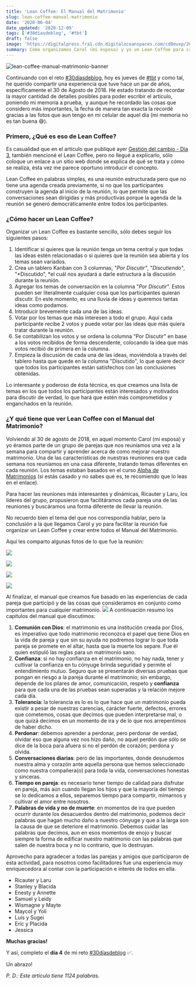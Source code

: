 ```yaml
---
title: 'Lean Coffee: El Manual del Matrimonio'
slug: lean-coffee-manual-matrimonio
date: '2020-06-04'
date_updated: '2020-12-09'
tags: ['#30díasdeblog', '#tbt']
draft: false
image: 'https://digitalpress.fra1.cdn.digitaloceanspaces.com/cd0euxp/2020/06/IMG_20180830_072857.jpg'
summary: Cómo organizamos Carol (mi esposa) y yo un Lean Coffee para crear el Manual del Matrimonio.
---
```


![lean-coffee-manual-matrimonio-banner](https://digitalpress.fra1.cdn.digitaloceanspaces.com/cd0euxp/2020/06/IMG_20180830_072857.jpg)

Continuando con el reto [#30díasdeblog](/tag/30d%C3%ADasdeblog/), hoy es jueves de [#tbt](/tag/tbt/) y como tal, he querido compartir una experiencia que tuve hace un par de años, específicamente el 30 de Agosto de 2018. He estado tratando de recordar la mayor cantidad de detalles posibles para poder escribir el artículo, poniendo mi memoria a prueba,  y aunque he recordado las cosas que considero más importantes, la fecha de manera tan exacta la recordé gracias a las fotos que aun tengo en mi celular de aquel día (mi memoria no es tan buena 😅).

### Primero, ¿Qué es eso de Lean Coffee?

Es casualidad que en el artículo que publiqué ayer [Gestión del cambio - Día 3](/gestion-del-cambio/), también mencioné el Lean Coffee, pero no llegué a explicarlo, sólo coloque un enlace a un sitio web donde se explica de qué se trata y cómo se realiza, ésta vez me parece oportuno introducir el concepto.

Lean Coffee en palabras simples, es una reunión estructurada pero que no tiene una agenda creada previamente, si no que los participantes construyen la agenda al inicio de la reunión, lo que permite que las conversaciones sean dirigidas y más productivas porque la agenda de la reunión se generó democráticamente entre todos los participantes.

### ¿Cómo hacer un Lean Coffee?

Organizar un Lean Coffee es bastante sencillo, sólo debes seguir los siguientes pasos:

1. Identificar si quieres que la reunión tenga un tema central y que todas las ideas estén relacionadas o si quieres que la reunión sea abierta y los temas sean variados.
2. Crea un tablero Kanban con 3 columnas, "_Por Discutir"_, "_Discutiendo"_, "*Discutido", *el cuál nos ayudará a darle estructura a la discusión durante la reunión.
3. Agregar los temas de conversación en la columna "_Por Discutir_". Estos pueden ser literalmente cualquier cosa que los participantes quieran discutir. En este momento, es una lluvia de ideas y queremos tantas ideas como podamos.
4. Introducir brevemente cada una de las ideas.
5. Votar por los temas que más interesen a todo el grupo. Aquí cada participante recibe 2 votos y puede votar por las ideas que más quiera tratar durante la reunión.
6. Se contabilizan los votos y se ordena la columna "Por Discutir" en base a los votos recibidos de forma descendente, colocando la idea que más votos recibió de primera en la columna.
7. Empieza la discusión de cada una de las ideas, moviéndola a través del tablero hasta que quede en la columna "Discutido", lo que quiere decir que todos los participantes están satisfechos con las conclusiones obtenidas.

Lo interesante y poderoso de ésta técnica, es que creamos una lista de temas en los que todos los participantes están interesados y motivados para discutir de verdad, lo que hará que estén más comprometidos y enganchados en la reunión.

### ¿Y qué tiene que ver Lean Coffee con el Manual del Matrimonio?

Volviendo al 30 de agosto de 2018, en aquel momento Carol (mi esposa) y yo éramos parte de un grupo de parejas que nos reuníamos una vez a la semana para compartir y aprender acerca de como mejorar nuestro matrimonio. Una de las características de nuestras reuniones era que cada semana nos reuníamos en una casa diferente, tratando temas diferentes en cada reunión. Los temas estaban basados en el curso [Alpha de Matrimonios](https://latam.alpha.org/curso-para-matrimonios-acerca) (si estás casado y no sabes qué es, te recomiendo que lo leas en el enlace).

Para hacer las reuniones más interesantes y dinámicas, Ricauter y Laru, los líderes del grupo, propusieron que facilitáramos cada pareja una de las reuniones y buscáramos una forma diferente de llevar la reunión.

No recuerdo bien el tema del que nos correspondía hablar, pero la conclusión a la que llegamos Carol y yo para facilitar la reunión fue organizar un Lean Coffee y crear entre todos el Manual del Matrimonio.

Aquí les comparto algunas fotos de lo que fue la reunión:

![](https://digitalpress.fra1.cdn.digitaloceanspaces.com/cd0euxp/2020/06/IMG_20180829_211933.jpg)

![](https://digitalpress.fra1.cdn.digitaloceanspaces.com/cd0euxp/2020/06/IMG_20180829_212300.jpg)

![](https://digitalpress.fra1.cdn.digitaloceanspaces.com/cd0euxp/2020/06/IMG_20180829_212653.jpg)

![](https://digitalpress.fra1.cdn.digitaloceanspaces.com/cd0euxp/2020/06/IMG_20180829_205503.jpg)

Al finalizar, el manual que creamos fue basado en las experiencias de cada pareja que participó y de las cosas que consideramos en conjunto como importantes para cualquier matrimonio.
![](https://digitalpress.fra1.cdn.digitaloceanspaces.com/cd0euxp/2020/06/IMG_20180829_222344.jpg)
A continuación resumo los capítulos del manual que discutimos:

1. **Comunión con Dios**: el matrimonio es una institución creada por Dios, es imperativo que todo matrimonio reconozca el papel que tiene Dios en la vida de pareja y que sin su ayuda no podremos lograr lo que toda pareja se promete en el altar, hasta que la muerte los separe. Fue él quien estipuló las reglas para un matrimonio sano.
2. **Confianza**: si no hay confianza en el matrimonio, no hay nada, tener y cultivar la confianza en tu cónyuge brinda seguridad y permite el entendimiento mutuo. Seguro que se presentarán diversas pruebas que pongan en riesgo a la pareja durante el matrimonio; sin embargo, depende de los pilares de amor, comunicación, respeto y **confianza** para que cada una de las pruebas sean superadas y la relación mejore cada día.
3. **Tolerancia**: la tolerancia es lo es lo que hace que un matrimonio pueda existir a pesar de nuestras carencias, carácter fuerte, defectos, errores que cometemos, cosas que decimos que pueden interpretarse mal, o que quizá decimos en un momento de ira y de lo que nos arrepentimos de haber dicho.
4. **Perdonar**: debemos aprender a perdonar, pero perdonar de verdad, olvidar eso que alguna vez nos hizo daño, no aquel perdón que sólo se dice de la boca para afuera si no el perdón de corazón; perdona y olvida.
5. **Conversaciones diarias**: pero de las importantes, donde desnudemos nuestra alma y corazón ante aquella persona que hemos seleccionado como nuestra compañera(o) para toda la vida, conversaciones honestas y sinceras.
6. **Tiempo en pareja**: es necesario tener tiempo de calidad para disfrutar en pareja, más aún cuando llegan los hijos y que la mayoría del tiempo se lo dedicamos a ellos, separemos tiempo para compartir, mimarnos y cultivar el amor entre nosotros.
7. **Palabras de vida y no de muerte**: en momentos de ira que pueden ocurrir durante los desacuerdos dentro del matrimonio, podemos decir palabras que hagan mucho daño a nuestro cónyuge y que a la larga son la causa de que se deteriore el matrimonio. Debemos cuidar las palabras que decimos, aun en esos momentos de enojo y buscar siempre la forma de edificar nuestro matrimonio con las palabras que salen de nuestra boca y no lo contrario, que lo destruyan.

Aprovecho para agradecer a todas las parejas y amigos que participaron de esta actividad, para nosotros como facilitadores fue una experiencia muy enriquecedora al contar con la participación e interés de todos en ella.

- Ricauter y Laru
- Stanley y Blacida
- Enesty y Annette
- Samuel y Leidy
- Wismagne y Mayte
- Maycol y Yoli
- Luis y Sugei
- Eric y Placida
- Jessica

**Muchas gracias!**

Y así, completo el **día 4** de mi reto [#30díasdeblog](/tag/30diasdeblog/) ✅.

Un abrazo!

_P. D.: Este artículo tiene 1124 palabras._
